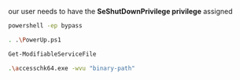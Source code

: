 our user needs to have the **SeShutDownPrivilege privilege** assigned

```sh
powershell -ep bypass
```

```sh
. .\PowerUp.ps1
```

```sh
Get-ModifiableServiceFile
```

```sh
.\accesschk64.exe -wvu "binary-path"
```
